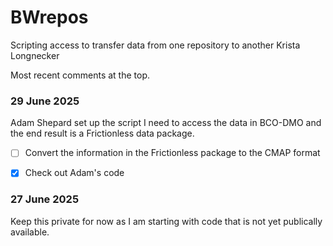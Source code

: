 # BWrepos
Scripting access to transfer data from one repository to another
Krista Longnecker

Most recent comments at the top.
### 29 June 2025
Adam Shepard set up the script I need to access the data in BCO-DMO and the end result is a Frictionless data package. 

- [ ] Convert the information in the Frictionless package to the CMAP format
- [x] Check out Adam's code
 

### 27 June 2025
Keep this private for now as I am starting with code that is not yet publically available.

